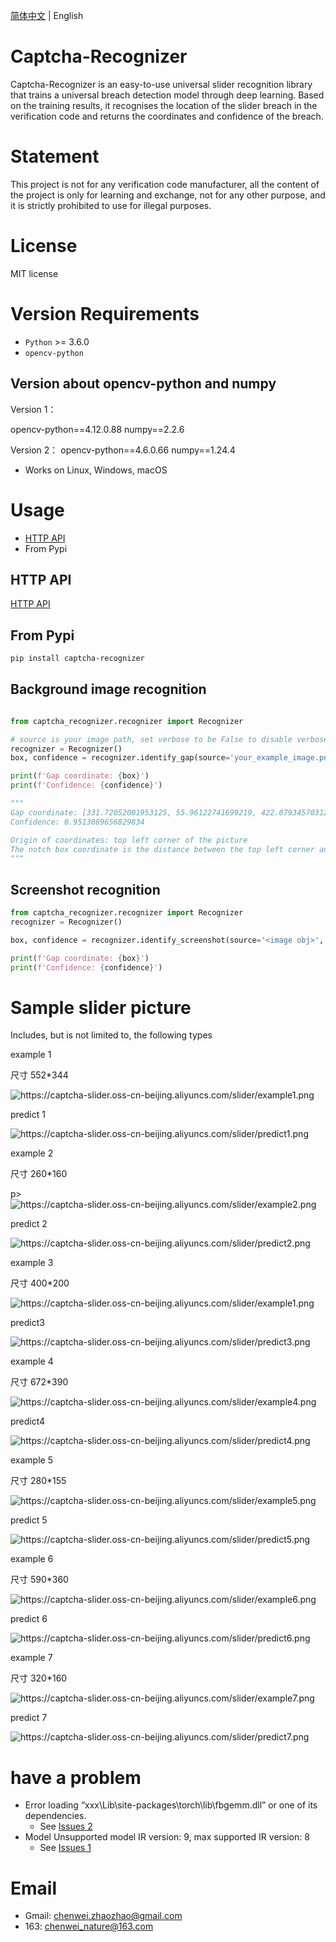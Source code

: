 [简体中文](README.md) | English

# Captcha-Recognizer

Captcha-Recognizer is an easy-to-use universal slider recognition library that trains a universal breach detection model through deep learning. Based on the training results, it recognises the location of the slider breach in the verification code and returns the coordinates and confidence of the breach.

# Statement
This project is not for any verification code manufacturer, all the content of the project is only for learning and exchange, not for any other purpose, and it is strictly prohibited to use for illegal purposes.

# License

MIT license


# Version Requirements

* ``Python`` >=  3.6.0
* ``opencv-python``

## Version about opencv-python and numpy

Version 1：

opencv-python==4.12.0.88
numpy==2.2.6

Version 2：
opencv-python==4.6.0.66
numpy==1.24.4

* Works on Linux, Windows, macOS


# Usage

- [HTTP API](https://github.com/chenwei-zhao/captcha-api)
- From Pypi

## HTTP API
[HTTP API](https://github.com/chenwei-zhao/captcha-api)

## From Pypi
```bash
pip install captcha-recognizer
```


## Background image recognition
```Python

from captcha_recognizer.recognizer import Recognizer

# source is your image path, set verbose to be False to disable verbose log
recognizer = Recognizer()
box, confidence = recognizer.identify_gap(source='your_example_image.png', verbose=False)

print(f'Gap coordinate: {box}')
print(f'Confidence: {confidence}')

"""
Gap coordinate: [331.72052001953125, 55.96122741699219, 422.079345703125, 161.7498779296875]
Confidence: 0.9513089656829834

Origin of coordinates: top left corner of the picture
The notch box coordinate is the distance between the top left corner and the bottom right corner of the notch box and the origin of the coordinate
"""
```

## Screenshot recognition

```python
from captcha_recognizer.recognizer import Recognizer
recognizer = Recognizer()

box, confidence = recognizer.identify_screenshot(source='<image obj>', verbose=False, show_result=True)

print(f'Gap coordinate: {box}')
print(f'Confidence: {confidence}')

```


# Sample slider picture



Includes, but is not limited to, the following types


<p>example 1</p>
<p>尺寸 552*344</p>
<img 
  src="https://raw.githubusercontent.com/chenwei-zhao/captcha-recognizer/main/images_example/example1.png" 
  alt="https://captcha-slider.oss-cn-beijing.aliyuncs.com/slider/example1.png"
>
<p>predict 1</p>
<img src="https://raw.githubusercontent.com/chenwei-zhao/captcha-recognizer/main/images_predict/predict1.png" 
  alt="https://captcha-slider.oss-cn-beijing.aliyuncs.com/slider/predict1.png"
>

<p>example 2</p>
<p>尺寸 260*160</p>p>
<img src="https://raw.githubusercontent.com/chenwei-zhao/captcha-recognizer/main/images_example/example2.png" 
  alt="https://captcha-slider.oss-cn-beijing.aliyuncs.com/slider/example2.png"
>

<p>predict 2</p>
<img src="https://raw.githubusercontent.com/chenwei-zhao/captcha-recognizer/main/images_predict/predict2.png"
  alt="https://captcha-slider.oss-cn-beijing.aliyuncs.com/slider/predict2.png"
>

<p>example 3</p>
<p>尺寸 400*200</p>
<img src="https://raw.githubusercontent.com/chenwei-zhao/captcha-recognizer/main/images_example/example3.png" 
  alt="https://captcha-slider.oss-cn-beijing.aliyuncs.com/slider/example1.png"
>
<p>predict3</p>
<img src="https://raw.githubusercontent.com/chenwei-zhao/captcha-recognizer/main/images_predict/predict3.png"
  alt="https://captcha-slider.oss-cn-beijing.aliyuncs.com/slider/predict3.png"
>


<p>example 4</p>
<p>尺寸 672*390</p>
<img src="https://raw.githubusercontent.com/chenwei-zhao/captcha-recognizer/main/images_example/example4.png" 
  alt="https://captcha-slider.oss-cn-beijing.aliyuncs.com/slider/example4.png"
>
<p>predict4</p>
<img src="https://raw.githubusercontent.com/chenwei-zhao/captcha-recognizer/main/images_predict/predict4.png" 
  alt="https://captcha-slider.oss-cn-beijing.aliyuncs.com/slider/predict4.png"
>

<p>example 5</p>
<p>尺寸 280*155</p>
<img src="https://raw.githubusercontent.com/chenwei-zhao/captcha-recognizer/main/images_example/example5.png" 
  alt="https://captcha-slider.oss-cn-beijing.aliyuncs.com/slider/example5.png"
>

<p>predict 5</p>
<img src="https://raw.githubusercontent.com/chenwei-zhao/captcha-recognizer/main/images_predict/predict5.png" 
  alt="https://captcha-slider.oss-cn-beijing.aliyuncs.com/slider/predict5.png"
>

<p>example 6</p>
<p>尺寸 590*360</p>
<img src="https://raw.githubusercontent.com/chenwei-zhao/captcha-recognizer/main/images_example/example6.png" 
  alt="https://captcha-slider.oss-cn-beijing.aliyuncs.com/slider/example6.png"
>
<p>predict 6</p>
<img src="https://raw.githubusercontent.com/chenwei-zhao/captcha-recognizer/main/images_predict/predict6.png" 
  alt="https://captcha-slider.oss-cn-beijing.aliyuncs.com/slider/predict6.png"
>

<p>example 7</p>
<p>尺寸 320*160</p>
<img src="https://raw.githubusercontent.com/chenwei-zhao/captcha-recognizer/main/images_example/example7.png" 
  alt="https://captcha-slider.oss-cn-beijing.aliyuncs.com/slider/example7.png"
>
<p>predict 7</p>
<img src="https://raw.githubusercontent.com/chenwei-zhao/captcha-recognizer/main/images_predict/predict7.png" 
  alt="https://captcha-slider.oss-cn-beijing.aliyuncs.com/slider/predict7.png"
>



# have a problem
- Error loading “xxx\Lib\site-packages\torch\lib\fbgemm.dll” or one of its dependencies.
  - See [Issues 2](https://github.com/chenwei-zhao/captcha-recognizer/issues/2)
- Model Unsupported model IR version: 9, max supported IR version: 8
    - See [Issues 1](https://github.com/chenwei-zhao/captcha-recognizer/issues/1)

# Email
- Gmail: chenwei.zhaozhao@gmail.com
- 163: chenwei_nature@163.com
